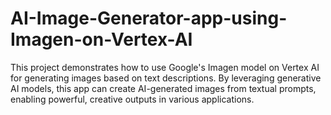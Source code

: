 # AI-Image-Generator-app-using-Imagen-on-Vertex-AI
This project demonstrates how to use Google's Imagen model on Vertex AI  for generating images based on text descriptions. By leveraging generative AI models, this app can create AI-generated images from textual prompts, enabling powerful, creative outputs in various applications.
